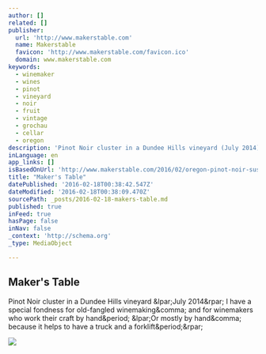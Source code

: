 ```yaml
---
author: []
related: []
publisher:
  url: 'http://www.makerstable.com'
  name: Makerstable
  favicon: 'http://www.makerstable.com/favicon.ico'
  domain: www.makerstable.com
keywords:
  - winemaker
  - wines
  - pinot
  - vineyard
  - noir
  - fruit
  - vintage
  - grochau
  - cellar
  - oregon
description: 'Pinot Noir cluster in a Dundee Hills vineyard (July 2014) I have a special fondness for old-fangled winemaking, and for winemakers who work their craft by hand. (Or mostly by hand, because it helps to have a truck and a forklift.)'
inLanguage: en
app_links: []
isBasedOnUrl: 'http://www.makerstable.com/2016/02/oregon-pinot-noir-sustainably-made.html'
title: "Maker's Table"
datePublished: '2016-02-18T00:38:42.547Z'
dateModified: '2016-02-18T00:38:09.470Z'
sourcePath: _posts/2016-02-18-makers-table.md
published: true
inFeed: true
hasPage: false
inNav: false
_context: 'http://schema.org'
_type: MediaObject

---
```

<article style=""><h1>Maker's Table</h1><p>Pinot Noir cluster in a Dundee Hills vineyard &amp;lpar;July 2014&amp;rpar; I have a special fondness for old-fangled winemaking&amp;comma; and for winemakers who work their craft by hand&amp;period; &amp;lpar;Or mostly by hand&amp;comma; because it helps to have a truck and a forklift&amp;period;&amp;rpar;</p><img src="http://engaging.typepad.com/.a/6a00d83420a73d53ef01b8d19f4bfb970c-800wi" /></article>